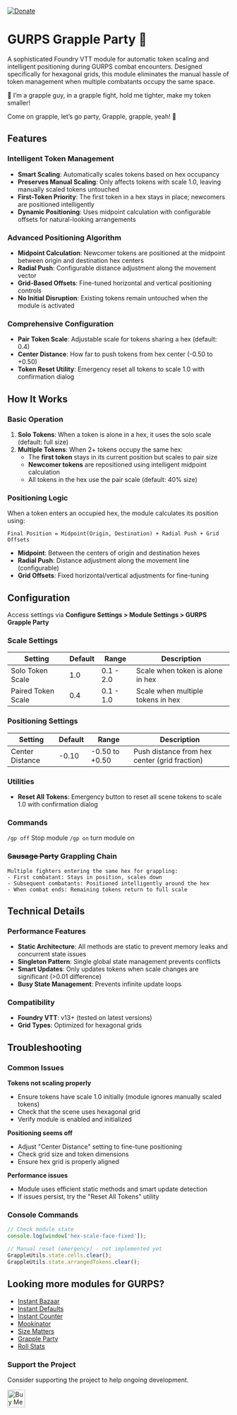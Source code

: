 [![Donate](https://img.shields.io/badge/Donate-Sponsor%20on%20GitHub-black?logo=github)](https://github.com/sponsors/Boifuba)

# GURPS Grapple Party 🎵

A sophisticated Foundry VTT module for automatic token scaling and intelligent positioning during GURPS combat encounters. Designed specifically for hexagonal grids, this module eliminates the manual hassle of token management when multiple combatants occupy the same space.

🎵
I’m a grapple guy,
in a grapple fight,
hold me tighter,
make my token smaller!

Come on grapple, let’s go party,
Grapple, grapple, yeah! 🎵


## Features

### Intelligent Token Management
- **Smart Scaling**: Automatically scales tokens based on hex occupancy
- **Preserves Manual Scaling**: Only affects tokens with scale 1.0, leaving manually scaled tokens untouched  
- **First-Token Priority**: The first token in a hex stays in place; newcomers are positioned intelligently
- **Dynamic Positioning**: Uses midpoint calculation with configurable offsets for natural-looking arrangements

### Advanced Positioning Algorithm
- **Midpoint Calculation**: Newcomer tokens are positioned at the midpoint between origin and destination hex centers
- **Radial Push**: Configurable distance adjustment along the movement vector
- **Grid-Based Offsets**: Fine-tuned horizontal and vertical positioning controls
- **No Initial Disruption**: Existing tokens remain untouched when the module is activated

### Comprehensive Configuration
- **Pair Token Scale**: Adjustable scale for tokens sharing a hex (default: 0.4)
- **Center Distance**: How far to push tokens from hex center (-0.50 to +0.50)
- **Token Reset Utility**: Emergency reset all tokens to scale 1.0 with confirmation dialog

##  How It Works

### Basic Operation
1. **Solo Tokens**: When a token is alone in a hex, it uses the solo scale (default: full size)
2. **Multiple Tokens**: When 2+ tokens occupy the same hex:
   - The **first token** stays in its current position but scales to pair size
   - **Newcomer tokens** are repositioned using intelligent midpoint calculation
   - All tokens in the hex use the pair scale (default: 40% size)

### Positioning Logic
When a token enters an occupied hex, the module calculates its position using:

```
Final Position = Midpoint(Origin, Destination) + Radial Push + Grid Offsets
```

- **Midpoint**: Between the centers of origin and destination hexes
- **Radial Push**: Distance adjustment along the movement line (configurable)
- **Grid Offsets**: Fixed horizontal/vertical adjustments for fine-tuning

##  Configuration

Access settings via **Configure Settings > Module Settings > GURPS Grapple Party**

### Scale Settings
| Setting | Default | Range | Description |
|---------|---------|-------|-------------|
| Solo Token Scale | 1.0 | 0.1 - 2.0 | Scale when token is alone in hex |
| Paired Token Scale | 0.4 | 0.1 - 1.0 | Scale when multiple tokens in hex |

### Positioning Settings  
| Setting | Default | Range | Description |
|---------|---------|-------|-------------|
| Center Distance | -0.10 | -0.50 to +0.50 | Push distance from hex center (grid fraction) |

### Utilities
- **Reset All Tokens**: Emergency button to reset all scene tokens to scale 1.0 with confirmation dialog

### Commands 
`/gp off` Stop module
`/gp on` turn module on 


### ~~Sausage Party~~ Grappling Chain
```
Multiple fighters entering the same hex for grappling:
- First combatant: Stays in position, scales down  
- Subsequent combatants: Positioned intelligently around the hex
- When combat ends: Remaining tokens return to full scale
```

## Technical Details

### Performance Features
- **Static Architecture**: All methods are static to prevent memory leaks and concurrent state issues
- **Singleton Pattern**: Single global state management prevents conflicts
- **Smart Updates**: Only updates tokens when scale changes are significant (>0.01 difference)
- **Busy State Management**: Prevents infinite update loops

### Compatibility
- **Foundry VTT**: v13+ (tested on latest versions)
- **Grid Types**: Optimized for hexagonal grids


##  Troubleshooting

### Common Issues

**Tokens not scaling properly**
- Ensure tokens have scale 1.0 initially (module ignores manually scaled tokens)
- Check that the scene uses hexagonal grid
- Verify module is enabled and initialized

**Positioning seems off**
- Adjust "Center Distance" setting to fine-tune positioning
- Check grid size and token dimensions
- Ensure hex grid is properly aligned

**Performance issues**
- Module uses efficient static methods and smart update detection
- If issues persist, try the "Reset All Tokens" utility

### Console Commands
```javascript
// Check module state
console.log(window['hex-scale-face-fixed']);

// Manual reset (emergency) - not implemented yet
GrappleUtils.state.cells.clear();
GrappleUtils.state.arrangedTokens.clear();
```

## Looking more modules for GURPS?

- [Instant Bazaar](https://github.com/Boifuba/gurps-instant-bazaar)
- [Instant Defaults](https://github.com/Boifuba/gurps-instant-defaults)
- [Instant Counter](https://github.com/Boifuba/gurps-counter)
- [Mookinator](https://github.com/Boifuba/mookinator)
- [Size Matters](https://github.com/Boifuba/size-matters)
- [Grapple Party](https://github.com/Boifuba/gurps-grapple-party)
- [Roll Stats](https://github.com/Boifuba/gurps-rolls-stats)

### Support the Project

Consider supporting the project to help ongoing development.

<a href="https://www.buymeacoffee.com/boifuba" target="_blank">
  <img src="https://cdn.buymeacoffee.com/buttons/v2/default-yellow.png" alt="Buy Me A Coffee" height="40">
</a>
